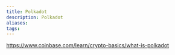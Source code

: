 ```yaml
---
title: Polkadot
description: Polkadot
aliases:
tags:
---
```


https://www.coinbase.com/learn/crypto-basics/what-is-polkadot

